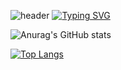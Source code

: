![header](https://capsule-render.vercel.app/api?type=waving&color=6994CDEE&text=&animation=twinkling&height=80)
[![Typing SVG](https://readme-typing-svg.demolab.com?font=Alkatra&weight=500&size=45&duration=3500&pause=3&color=6994CDEE&center=false&vCenter=false&multiline=true&repeat=true&width=1000&height=100&lines=Welcome+to+yojihan's+GitHub!👋)](https://git.io/typing-svg)

![Anurag's GitHub stats](https://github-readme-stats.vercel.app/api?username=yojihan&include_orgs=true&show_icons=true)

[![Top Langs](https://github-readme-stats.vercel.app/api/top-langs/?username=yojihan&include_orgs=true&layout=donut)](https://github.com/anuraghazra/github-readme-stats)
